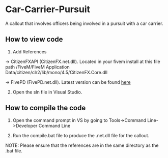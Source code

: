 # Car-Carrier-Pursuit

A callout that involves officers being involved in a pursuit with a car carrier.

## How to view code

1. Add References

-> CitizenFXAPI (CitizenFX.net.dll). Located in your fivem install at this file path /FiveM/FiveM Application Data/citizen/clr2/lib/mono/4.5/CitizenFX.Core.dll

-> FivePD (FivePD.net.dll). Latest version can be found [here](https://github.com/KDani-99/FivePD-API/releases)

2. Open the sln file in Visual Studio.

## How to compile the code

1. Open the command prompt in VS by going to Tools->Command Line->Developer Command Line

2. Run the compile.bat file to produce the .net.dll file for the callout. 

NOTE: Please ensure that the references are in the same directory as the .bat file.
